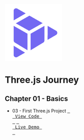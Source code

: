 
<!------------------[DEFINE AREA]------------------>
[ThreeJsJourneyLogo]: /assets/threejs.png
[BrunoFormation]: https://threejs-journey.com/

[03ViewCode]: https://github.com/XeuWayy/Three.jsJourney/tree/main/Chapter%2001%3A%20Basics/03.First%20Three.js%20Project
[03Demo]: https://firstthreeproject.vercel.app/

<!------------------[README AREA]------------------>

[![ThreeJsJourneyLogo]][BrunoFormation]

# Three.js Journey

## Chapter 01 - Basics

* 03 - First Three.js Project [<kbd> <br> View Code <br> </kbd>][03ViewCode] [<kbd> <br> Live Demo <br> </kbd>][03Demo]



